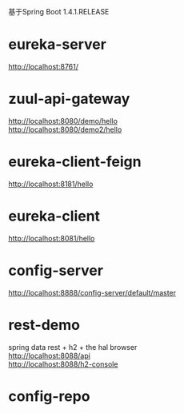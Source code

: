 基于Spring Boot 1.4.1.RELEASE

# eureka-server
<http://localhost:8761/>

# zuul-api-gateway
<http://localhost:8080/demo/hello>  
<http://localhost:8080/demo2/hello>

# eureka-client-feign
<http://localhost:8181/hello>

# eureka-client
<http://localhost:8081/hello>

# config-server
<http://localhost:8888/config-server/default/master>

# rest-demo
spring data rest + h2 + the hal browser  
<http://localhost:8088/api>  
<http://localhost:8088/h2-console>

# config-repo
